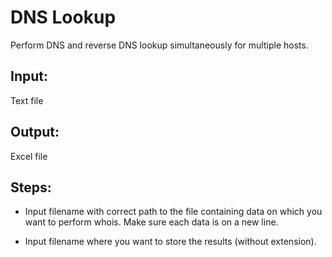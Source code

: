 # DNS Lookup

Perform DNS and reverse DNS lookup simultaneously for multiple hosts.

## Input:
Text file

## Output: 
Excel file

## Steps:

-    Input filename with correct path to the file containing data on which you want to perform whois. Make sure each data is on a new line.
 
-    Input filename where you want to store the results (without extension).
